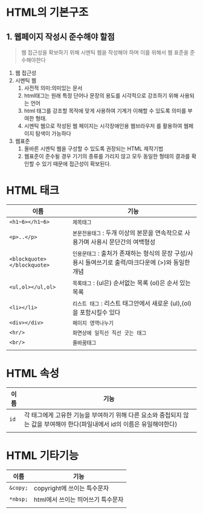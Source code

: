 # HTML의 기본구조

## 1. 웹페이지 작성시 준수해야 할점
>웹 접근성을 확보하기 위해 시멘틱 웹을 작성해야 하며 이를 위해서 웹 표준을 준수해야한다

1. 웹 접근성
2. 시멘틱 웹
   1. 사전적 의미:의미있는 문서
   2. html태그는 원래 특정 단어나 문장의 용도를 시각적으로 강조하기 위해 사용되는 언어
   3. html 태그를 강조할 목적에 맞게 사용하여 기계가 이해할 수 있도록 의미를 부여한 형태.
   4. 시멘틱 웹으로 작성된 웹 페이지는 시각장애인용 웹브라우저 를 활용하여 웹페이지 탐색이 가능하다
3. 웹표준
   1. 올바른 시멘틱 웹을 구성할 수 있도록 권장되는 HTML 제작기법
   2. 웹표준이 준수될 경우 기기의 종류를 가리지 않고 모두 동일한 형태의 결과를 확인할 수 있기 때문에 접근성이 확보된다.



# HTML 태크

|이름|기능|
|---|---|
|`<h1~6></h1~6>`|`제목태그`|
|`<p>..</p>`|`본문전용태그` : 두개 이상의 본문을 연속적으로 사용가며 사용시 문단간의 여백형성|
|`<blockquote></blockquote>`|`인용문태그` : 출처가 존재하는 형식의 문장 구성/사용시 들여쓰기로 출력/마크다운에 (>)와 동일한 개념|
|`<ul,ol></ul,ol>`|`목록태그` : (ul은) 순서없는 목록 (ol)은 순서 있는목록|
|`<li></li>`|`리스트 태그` : 리스트 태그안에서 새로운 (ul),(ol)을 포함시킬수 있다|
|`<div></div>`|`페이지 영역나누기`|
|`<hr/>`|`화면상에 일직선 직선 긋는 태그`|
|`<br/>`|`줄바꿈태그`|
|||


# HTML 속성

|이름|기능|
|---|---|
|`id`|각 태그에게 고유한 기능을 부여하기 위해 다른 요소와 중첩되지 않는 값을 부여해야 한다(파일내에서 id의 이름은 유일해야한다)|
|||

# HTML 기타기능

|이름|기능|
|---|---|
|`&copy;`|copyright에 쓰이는 특수문자|
|`*nbsp;`|html에서 쓰이는 띄어쓰기 특수문자|
|||